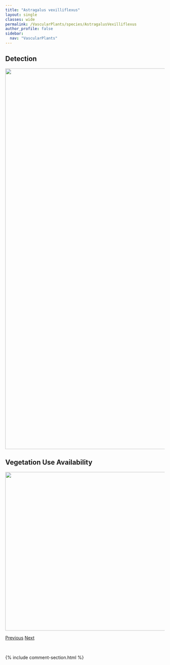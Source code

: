 ```yaml
---
title: "Astragalus vexilliflexus"
layout: single
classes: wide
permalink: /VascularPlants/species/AstragalusVexilliflexus
author_profile: false
sidebar:
  nav: "VascularPlants"
---
```


<h2>Detection</h2>

<a href="https://drive.google.com/uc?export=view&id=1NcWMLmNNZ-CKwnhdaMBpxmkuyM12rjOw">
<img src="https://drive.google.com/uc?export=view&id=1NcWMLmNNZ-CKwnhdaMBpxmkuyM12rjOw" height = "1200" width = "800">
</a>


<h2>Vegetation Use Availability</h2>

<a href="https://drive.google.com/uc?export=view&id=1SR87j-eTxsCezZvA3VU_cJ9it0fE53oJ">
<img src="https://drive.google.com/uc?export=view&id=1SR87j-eTxsCezZvA3VU_cJ9it0fE53oJ" height = "500" width = "1000">
</a>


<a href="/DevelopmentWebsite/VascularPlants/species/AstragalusTenellus" class="pagination--pager" title="Astragalus tenellus">Previous</a> <a href="/DevelopmentWebsite/VascularPlants/species/Athyrium" class="pagination--pager" title="Athyrium">Next</a>

<p>&nbsp;</p>

{% include comment-section.html %}
